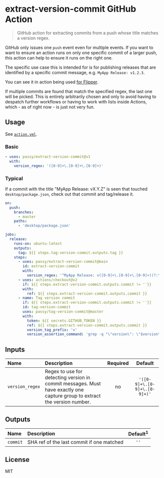 # extract-version-commit GitHub Action

> GitHub action for extracting commits from a push whose title matches a version regex.

GitHub only issues one `push` event even for multiple events. If you want
to want to ensure an action runs on only one specific commit of a larger
push, this action can help to ensure it runs on the right one.

The specific use case this is intended for is for publishing releases
that are identified by a specific commit message, e.g. `MyApp Release: v1.2.3`.

You can see it in action being used [for Flipper](https://github.com/facebook/flipper/blob/master/.github/workflows/release.yml).

If multiple commits are found that match the specified regex, the last one
will be picked. This is entirely arbitrarily chosen and only to avoid
having to despatch further workflows or having to work with lists inside
Actions, which - as of right now - is just not very fun.

## Usage

See [`action.yml`](./action.yml).

### Basic

```yaml
- uses: passy/extract-version-commit@v1
  with:
    version_regex: '([0-9]+\.[0-9]+\.[0-9]+)'
```

### Typical

If a commit with the title "MyApp Release: vX.Y.Z" is seen that
touched `desktop/package.json`, check out that commit and tag/release it.

```yaml
on:
  push:
    branches:
      - master
    paths:
      - 'desktop/package.json'

jobs:
  release:
    runs-on: ubuntu-latest
    outputs:
      tag: ${{ steps.tag-version-commit.outputs.tag }}
    steps:
      - uses: passy/extract-version-commit@main
        id: extract-version-commit
        with:
          version_regex: '^MyApp Release: v([0-9]+\.[0-9]+\.[0-9]+)(?:\n|$)'
      - uses: actions/checkout@v2
        if: ${{ steps.extract-version-commit.outputs.commit != ''}}
        with:
          ref: ${{ steps.extract-version-commit.outputs.commit }}
      - name: Tag version commit
        if: ${{ steps.extract-version-commit.outputs.commit != ''}}
        id: tag-version-commit
        uses: passy/tag-version-commit@master
        with:
          token: ${{ secrets.GITHUB_TOKEN }}
          ref: ${{ steps.extract-version-commit.outputs.commit }}
          version_tag_prefix: 'v'
          version_assertion_command: 'grep -q "\"version\": \"$version\"" desktop/package.json'
```

## Inputs

|Name|Description|Required|Default|
|:---|:----------|:------:|:-----:|
|`version_regex`|Regex to use for detecting version in commit messages. Must have exactly one capture group to extract the version number.|no|`'([0-9]+\.[0-9]+\.[0-9]+)'`|

## Outputs

|Name|Description|Default<sup>1</sup>|
|:---|:----------|:-----:|
|`commit`|SHA ref of the last commit if one matched|`''`|

## License

MIT
